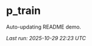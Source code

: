# p_train

Auto-updating README demo.

<!--START_SECTION:status-->
_Last run: 2025-10-29 22:23 UTC_
<!--END_SECTION:status-->






































































































































































































































































































































































































































































































































































































































































































































































































































































































































































































































































































































































































































































































































































































































































































































































